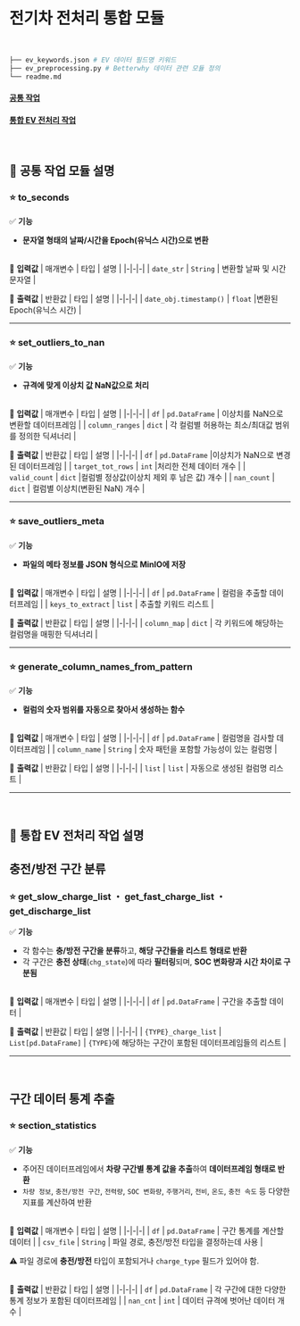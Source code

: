 # 전기차 전처리 통합 모듈
<br>

```bash
├── ev_keywords.json # EV 데이터 필드명 키워드
├── ev_preprocessing.py # Betterwhy 데이터 관련 모듈 정의
└── readme.md
```
#### [**공통 작업**](#common_tasks)
#### [**통합 EV 전처리 작업**](#ev_preprocessing)
<br>

## 📌 공통 작업 모듈 설명
<a id="common_tasks"></a>

### **⭐ to_seconds**

✅ **기능**
- **문자열 형태의 날짜/시간을 Epoch(유닉스 시간)으로 변환**
<br><br> 

🔹 **입력값**
| 매개변수 | 타입 | 설명 |
|-|-|-|
| `date_str` | `String` | 변환할 날짜 및 시간 문자열 |
<br>

🔹 **출력값**
| 반환값 | 타입 | 설명 |
|-|-|-|
| `date_obj.timestamp()` | `float` |변환된 Epoch(유닉스 시간) |
<br> 

---

### **⭐ set_outliers_to_nan**

✅ **기능**
- **규격에 맞게 이상치 값 NaN값으로 처리**
<br><br> 

🔹 **입력값**
| 매개변수 | 타입 | 설명 |
|-|-|-|
| `df` | `pd.DataFrame` | 이상치를 NaN으로 변환할 데이터프레임 |
| `column_ranges` | `dict` | 각 컬럼별 허용하는 최소/최대값 범위를 정의한 딕셔너리 |
<br>

🔹 **출력값**
| 반환값 | 타입 | 설명 |
|-|-|-|
| `df` | `pd.DataFrame` |이상치가 NaN으로 변경된 데이터프레임 |
| `target_tot_rows` | `int` |처리한 전체 데이터 개수 |
| `valid_count` | `dict` |컬럼별 정상값(이상치 제외 후 남은 값) 개수 |
| `nan_count` | `dict` | 컬럼별 이상치(변환된 NaN) 개수 |
<br>

---
### **⭐ save_outliers_meta**

✅ **기능**
- **파일의 메타 정보를 JSON 형식으로 MinIO에 저장**
<br><br> 

🔹 **입력값**
| 매개변수 | 타입 | 설명 |
|-|-|-|
| `df` | `pd.DataFrame` | 컬럼을 추출할 데이터프레임 |
| `keys_to_extract` | `list` | 추출할 키워드 리스트 |
<br>

🔹 **출력값**
| 반환값 | 타입 | 설명 |
|-|-|-|
| `column_map` | `dict` | 각 키워드에 해당하는 컬럼명을 매핑한 딕셔너리 |
<br>

---
### **⭐ generate_column_names_from_pattern**

✅ **기능**
- **컬럼의 숫자 범위를 자동으로 찾아서 생성하는 함수**
<br><br> 

🔹 **입력값**
| 매개변수 | 타입 | 설명 |
|-|-|-|
| `df` | `pd.DataFrame` | 	컬럼명을 검사할 데이터프레임 |
| `column_name` | `String` | 숫자 패턴을 포함할 가능성이 있는 컬럼명 |
<br>

🔹 **출력값**
| 반환값 | 타입 | 설명 |
|-|-|-|
| `list` | `list` | 자동으로 생성된 컬럼명 리스트 |
<br>

---

<br>

## 📌 통합 EV 전처리 작업 설명
<a id="ev_preprocessing"></a>

## **충전/방전 구간 분류**
### **⭐ get_slow_charge_list ・ get_fast_charge_list ・ get_discharge_list**

✅ **기능**
- 각 함수는 **충/방전 구간을 분류**하고, **해당 구간들을 리스트 형태로 반환**
- 각 구간은 **충전 상태**(`chg_state`)에 따라 **필터링**되며, **SOC 변화량과 시간 차이로 구분됨**
<br><br> 

🔹 **입력값**
| 매개변수 | 타입 | 설명 |
|-|-|-|
| `df` | `pd.DataFrame` | 구간을 추출할 데이터 |
<br>

🔹 **출력값**
| 반환값 | 타입 | 설명 |
|-|-|-|
| `{TYPE}_charge_list` | `List[pd.DataFrame]` | `{TYPE}`에 해당하는 구간이 포함된 데이터프레임들의 리스트 |
<br> 

---

<br>

<a id="section_statistics"></a>

## **구간 데이터 통계 추출**
### ⭐ **section_statistics**

✅ **기능**
- 주어진 데이터프레임에서 **차량 구간별 통계 값을 추출**하여 **데이터프레임 형태로 반환**
- `차량 정보`, `충전/방전 구간`, `전력량`, `SOC 변화량`, `주행거리`, `전비`, `온도`, `충전 속도` 등 다양한 지표를 계산하여 반환
<br><br> 

🔹 **입력값**
| 매개변수 | 타입 | 설명 |
|-|-|-|
| `df` | `pd.DataFrame` | 구간 통계를 계산할 데이터 |
| `csv_file` | `String` | 파일 경로, 충전/방전 타입을 결정하는데 사용 |

⚠️ 파일 경로에 **충전/방전** 타입이 포함되거나 `charge_type` 필드가 있어야 함.
<br><br>

🔹 **출력값**
| 반환값 | 타입 | 설명 |
|-|-|-|
| `df`    | `pd.DataFrame` | 각 구간에 대한 다양한 통계 정보가 포함된 데이터프레임 |
| `nan_cnt` | `int`        | 데이터 규격에 벗어난 데이터 개수               |
<br> 

